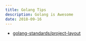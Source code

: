 ```yaml
---
title: Golang Tips
description: Golang is Awesome
date: 2018-09-16
---
```


* [golang-standards/project-layout](https://github.com/golang-standards/project-layout)
